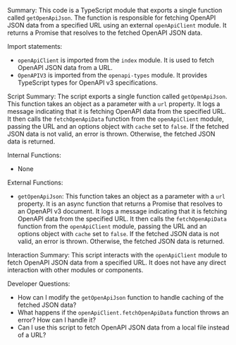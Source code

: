Summary:
This code is a TypeScript module that exports a single function called `getOpenApiJson`. The function is responsible for fetching OpenAPI JSON data from a specified URL using an external `openApiClient` module. It returns a Promise that resolves to the fetched OpenAPI JSON data.

Import statements:
- `openApiClient` is imported from the `index` module. It is used to fetch OpenAPI JSON data from a URL.
- `OpenAPIV3` is imported from the `openapi-types` module. It provides TypeScript types for OpenAPI v3 specifications.

Script Summary:
The script exports a single function called `getOpenApiJson`. This function takes an object as a parameter with a `url` property. It logs a message indicating that it is fetching OpenAPI data from the specified URL. It then calls the `fetchOpenApiData` function from the `openApiClient` module, passing the URL and an options object with `cache` set to `false`. If the fetched JSON data is not valid, an error is thrown. Otherwise, the fetched JSON data is returned.

Internal Functions:
- None

External Functions:
- `getOpenApiJson`: This function takes an object as a parameter with a `url` property. It is an async function that returns a Promise that resolves to an OpenAPI v3 document. It logs a message indicating that it is fetching OpenAPI data from the specified URL. It then calls the `fetchOpenApiData` function from the `openApiClient` module, passing the URL and an options object with `cache` set to `false`. If the fetched JSON data is not valid, an error is thrown. Otherwise, the fetched JSON data is returned.

Interaction Summary:
This script interacts with the `openApiClient` module to fetch OpenAPI JSON data from a specified URL. It does not have any direct interaction with other modules or components.

Developer Questions:
- How can I modify the `getOpenApiJson` function to handle caching of the fetched JSON data?
- What happens if the `openApiClient.fetchOpenApiData` function throws an error? How can I handle it?
- Can I use this script to fetch OpenAPI JSON data from a local file instead of a URL?